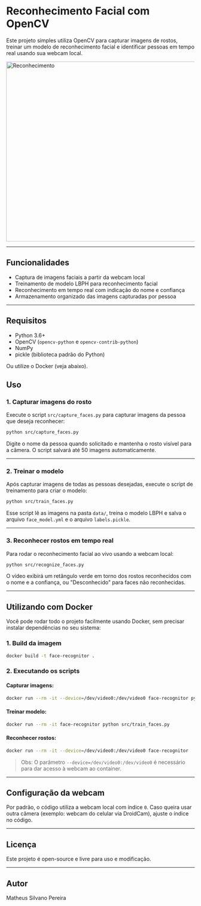 # Reconhecimento Facial com OpenCV

Este projeto simples utiliza OpenCV para capturar imagens de rostos, treinar um modelo de reconhecimento facial e identificar pessoas em tempo real usando sua webcam local.

<img width="640" height="480" alt="Reconhecimento" src="https://github.com/user-attachments/assets/08ac6962-23d4-4ed3-8097-b5a192404e78" />

---

## Funcionalidades

- Captura de imagens faciais a partir da webcam local
- Treinamento de modelo LBPH para reconhecimento facial
- Reconhecimento em tempo real com indicação do nome e confiança
- Armazenamento organizado das imagens capturadas por pessoa

---

## Requisitos

- Python 3.6+
- OpenCV (`opencv-python` e `opencv-contrib-python`)
- NumPy
- pickle (biblioteca padrão do Python)

Ou utilize o Docker (veja abaixo).

## Uso

### 1. Capturar imagens do rosto

Execute o script `src/capture_faces.py` para capturar imagens da pessoa que deseja reconhecer:

```bash
python src/capture_faces.py
```

Digite o nome da pessoa quando solicitado e mantenha o rosto visível para a câmera. O script salvará até 50 imagens automaticamente.

---

### 2. Treinar o modelo

Após capturar imagens de todas as pessoas desejadas, execute o script de treinamento para criar o modelo:

```bash
python src/train_faces.py
```

Esse script lê as imagens na pasta `data/`, treina o modelo LBPH e salva o arquivo `face_model.yml` e o arquivo `labels.pickle`.

---

### 3. Reconhecer rostos em tempo real

Para rodar o reconhecimento facial ao vivo usando a webcam local:

```bash
python src/recognize_faces.py
```

O vídeo exibirá um retângulo verde em torno dos rostos reconhecidos com o nome e a confiança, ou "Desconhecido" para faces não reconhecidas.

---

## Utilizando com Docker

Você pode rodar todo o projeto facilmente usando Docker, sem precisar instalar dependências no seu sistema:

### 1. Build da imagem

```bash
docker build -t face-recognitor .
```

### 2. Executando os scripts

#### Capturar imagens:
```bash
docker run --rm -it --device=/dev/video0:/dev/video0 face-recognitor python src/capture_faces.py
```

#### Treinar modelo:
```bash
docker run --rm -it face-recognitor python src/train_faces.py
```

#### Reconhecer rostos:
```bash
docker run --rm -it --device=/dev/video0:/dev/video0 face-recognitor
```

> Obs: O parâmetro `--device=/dev/video0:/dev/video0` é necessário para dar acesso à webcam ao container.

---

## Configuração da webcam

Por padrão, o código utiliza a webcam local com índice `0`. Caso queira usar outra câmera (exemplo: webcam do celular via DroidCam), ajuste o índice no código.

---

## Licença

Este projeto é open-source e livre para uso e modificação.

---

## Autor

Matheus Silvano Pereira
